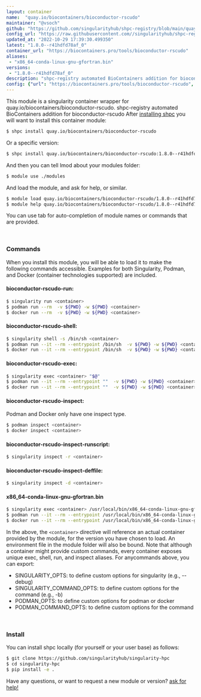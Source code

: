 ```yaml
---
layout: container
name:  "quay.io/biocontainers/bioconductor-rscudo"
maintainer: "@vsoch"
github: "https://github.com/singularityhub/shpc-registry/blob/main/quay.io/biocontainers/bioconductor-rscudo/container.yaml"
config_url: "https://raw.githubusercontent.com//singularityhub/shpc-registry/main/quay.io/biocontainers/bioconductor-rscudo/container.yaml"
updated_at: "2022-10-29 17:39:30.499350"
latest: "1.8.0--r41hdfd78af_0"
container_url: "https://biocontainers.pro/tools/bioconductor-rscudo"
aliases:
 - "x86_64-conda-linux-gnu-gfortran.bin"
versions:
 - "1.8.0--r41hdfd78af_0"
description: "shpc-registry automated BioContainers addition for bioconductor-rscudo"
config: {"url": "https://biocontainers.pro/tools/bioconductor-rscudo", "maintainer": "@vsoch", "description": "shpc-registry automated BioContainers addition for bioconductor-rscudo", "latest": {"1.8.0--r41hdfd78af_0": "sha256:2d45e50a4e99b4be80e0cc82f82a5c62ae5424c1c55c0ffd756b953a12fc218f"}, "tags": {"1.8.0--r41hdfd78af_0": "sha256:2d45e50a4e99b4be80e0cc82f82a5c62ae5424c1c55c0ffd756b953a12fc218f"}, "docker": "quay.io/biocontainers/bioconductor-rscudo", "aliases": {"x86_64-conda-linux-gnu-gfortran.bin": "/usr/local/bin/x86_64-conda-linux-gnu-gfortran.bin"}}
---
```


This module is a singularity container wrapper for quay.io/biocontainers/bioconductor-rscudo.
shpc-registry automated BioContainers addition for bioconductor-rscudo
After [installing shpc](#install) you will want to install this container module:


```bash
$ shpc install quay.io/biocontainers/bioconductor-rscudo
```

Or a specific version:

```bash
$ shpc install quay.io/biocontainers/bioconductor-rscudo:1.8.0--r41hdfd78af_0
```

And then you can tell lmod about your modules folder:

```bash
$ module use ./modules
```

And load the module, and ask for help, or similar.

```bash
$ module load quay.io/biocontainers/bioconductor-rscudo/1.8.0--r41hdfd78af_0
$ module help quay.io/biocontainers/bioconductor-rscudo/1.8.0--r41hdfd78af_0
```

You can use tab for auto-completion of module names or commands that are provided.

<br>

### Commands

When you install this module, you will be able to load it to make the following commands accessible.
Examples for both Singularity, Podman, and Docker (container technologies supported) are included.

#### bioconductor-rscudo-run:

```bash
$ singularity run <container>
$ podman run --rm  -v ${PWD} -w ${PWD} <container>
$ docker run --rm  -v ${PWD} -w ${PWD} <container>
```

#### bioconductor-rscudo-shell:

```bash
$ singularity shell -s /bin/sh <container>
$ podman run --it --rm --entrypoint /bin/sh  -v ${PWD} -w ${PWD} <container>
$ docker run --it --rm --entrypoint /bin/sh  -v ${PWD} -w ${PWD} <container>
```

#### bioconductor-rscudo-exec:

```bash
$ singularity exec <container> "$@"
$ podman run --it --rm --entrypoint ""  -v ${PWD} -w ${PWD} <container> "$@"
$ docker run --it --rm --entrypoint ""  -v ${PWD} -w ${PWD} <container> "$@"
```

#### bioconductor-rscudo-inspect:

Podman and Docker only have one inspect type.

```bash
$ podman inspect <container>
$ docker inspect <container>
```

#### bioconductor-rscudo-inspect-runscript:

```bash
$ singularity inspect -r <container>
```

#### bioconductor-rscudo-inspect-deffile:

```bash
$ singularity inspect -d <container>
```


#### x86_64-conda-linux-gnu-gfortran.bin

```bash
$ singularity exec <container> /usr/local/bin/x86_64-conda-linux-gnu-gfortran.bin
$ podman run --it --rm --entrypoint /usr/local/bin/x86_64-conda-linux-gnu-gfortran.bin   -v ${PWD} -w ${PWD} <container> -c " $@"
$ docker run --it --rm --entrypoint /usr/local/bin/x86_64-conda-linux-gnu-gfortran.bin   -v ${PWD} -w ${PWD} <container> -c " $@"
```



In the above, the `<container>` directive will reference an actual container provided
by the module, for the version you have chosen to load. An environment file in the
module folder will also be bound. Note that although a container
might provide custom commands, every container exposes unique exec, shell, run, and
inspect aliases. For anycommands above, you can export:

 - SINGULARITY_OPTS: to define custom options for singularity (e.g., --debug)
 - SINGULARITY_COMMAND_OPTS: to define custom options for the command (e.g., -b)
 - PODMAN_OPTS: to define custom options for podman or docker
 - PODMAN_COMMAND_OPTS: to define custom options for the command

<br>

### Install

You can install shpc locally (for yourself or your user base) as follows:

```bash
$ git clone https://github.com/singularityhub/singularity-hpc
$ cd singularity-hpc
$ pip install -e .
```

Have any questions, or want to request a new module or version? [ask for help!](https://github.com/singularityhub/singularity-hpc/issues)